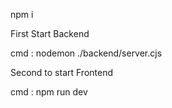 npm i

First Start Backend

cmd : nodemon ./backend/server.cjs

Second to start Frontend

cmd : npm run dev
